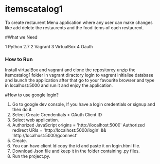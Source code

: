 # itemscatalog1
To create restaurent Menu application where any user can make changes like add delete the restaurents and the food items of each restaurent.

#What we Need

1 Python 2.7
2 Vagrant
3 VirtualBox
4 Oauth

### How to Run
Install virtualBox and vagrant and clone the repositorey unzip the itemcatalog1 folder in vagrant diractory login to vagrent initialise database and launch the application after that go to your favourite browser and type in localhost:5000 and run it and enjoy the application.

#How to use google login?
1) Go to google dev console, If you have a login credentials or signup and then do it.
2) Select Create Crendentials > OAuth Client ID
3) Select web application.
4) Authorized JavaScript origins = 'http://localhost:5000' 
   Authorized redirect URIs = 'http://localhost:5000/login' && 'http://localhost:5000/gconnect'
5) Create.
6) You can have client Id copy the id and paste it on login.html file.
7) Download Json file and keep it in the folder containing .py files.
8) Run the project.py.
